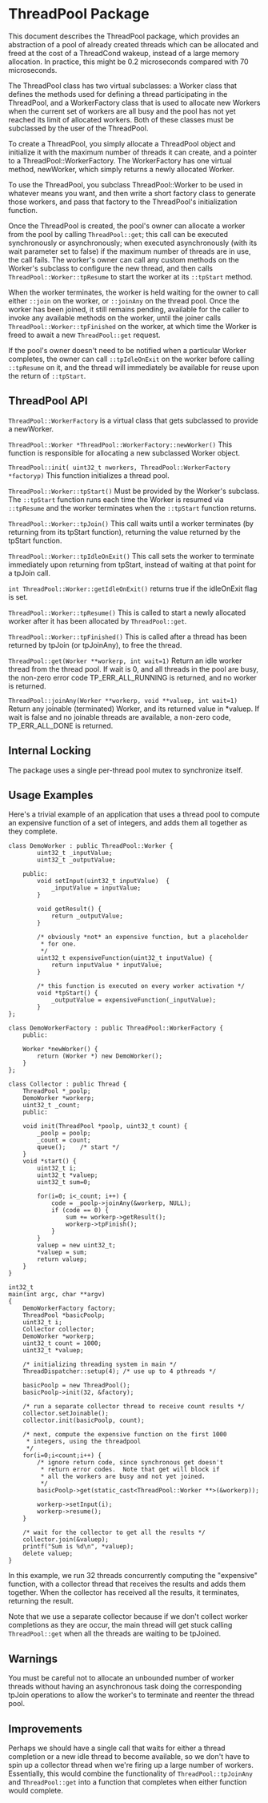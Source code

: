 ﻿# ThreadPool Package

This document describes the ThreadPool package, which provides an abstraction of a pool of already created threads which can be allocated and freed at the cost of a ThreadCond wakeup, instead of a large memory allocation.  In practice, this might be 0.2 microseconds compared with 70 microseconds.

The ThreadPool class has two virtual subclasses: a Worker class that defines the methods used for defining a thread participating in the ThreadPool, and a WorkerFactory class that is used to allocate new Workers when the current set of workers are all busy and the pool has not yet reached its limit of allocated workers.  Both of these classes must be subclassed by the user of the ThreadPool.

To create a ThreadPool, you simply allocate a ThreadPool object and initialize it with the maximum number of threads it can create, and a pointer to a ThreadPool::WorkerFactory.  The WorkerFactory has one virtual method, newWorker, which simply returns a newly allocated Worker.

To use the ThreadPool, you subclass ThreadPool::Worker to be used in whatever means you want, and then write a short factory class to generate those workers, and pass that factory to the ThreadPool's initialization function.

Once the ThreadPool is created, the pool's owner can allocate a worker from the pool by calling `ThreadPool::get`; this call can be executed synchronously or asynchronously; when executed asynchronously (with its wait parameter set to false) if the maximum number of threads are in use, the call fails.  The worker's owner can call any custom methods on the Worker's subclass to configure the new thread, and then calls `ThreadPool::Worker::tpResume` to start the worker at its `::tpStart` method.

When the worker terminates, the worker is held waiting for the owner to call either `::join` on the worker, or `::joinAny` on the thread pool.  Once the worker has been joined, it still remains pending, available for the caller to invoke any available methods on the worker, until the joiner calls `ThreadPool::Worker::tpFinished` on the worker, at which time the Worker is freed to await a new `ThreadPool::get` request.

If the pool's owner doesn't need to be notified when a particular Worker completes, the owner can call `::tpIdleOnExit` on the worker before calling `::tpResume` on it, and the thread will immediately be available for reuse upon the return of `::tpStart`.

## ThreadPool API

`ThreadPool::WorkerFactory` is a virtual class that gets subclassed to provide a newWorker.

`ThreadPool::Worker *ThreadPool::WorkerFactory::newWorker()`
This function is responsible for allocating a new subclassed Worker object.

`ThreadPool::init( uint32_t nworkers, ThreadPool::WorkerFactory *factoryp)`
This function initializes a thread pool.

`ThreadPool::Worker::tpStart()` Must be provided by the Worker's subclass.  The `::tpStart` function runs each time the Worker is resumed via `::tpResume` and the worker terminates when the `::tpStart` function returns.

`ThreadPool::Worker::tpJoin()` This call waits until a worker terminates (by returning from its tpStart function), returning the value returned by the tpStart function.

`ThreadPool::Worker::tpIdleOnExit()` This call sets the worker to terminate immediately upon returning from tpStart, instead of waiting at that point for a tpJoin call.

`int ThreadPool::Worker::getIdleOnExit()` returns true if the idleOnExit flag is set.

`ThreadPool::Worker::tpResume()` This is called to start a newly allocated worker after it has been allocated by `ThreadPool::get`.

`ThreadPool::Worker::tpFinished()`  This is called after a thread has been returned by tpJoin (or tpJoinAny), to free the thread.

`ThreadPool::get(Worker **workerp, int wait=1)` Return an idle worker thread from the thread pool.  If wait is 0, and all threads in the pool are busy, the non-zero error code TP_ERR_ALL_RUNNING is returned, and no worker is returned.

`ThreadPool::joinAny(Worker **workerp, void **valuep, int wait=1)` Return any joinable (terminated) Worker, and its returned value in *valuep.  If wait is false and no joinable threads are available, a non-zero code, TP_ERR_ALL_DONE is returned.

## Internal Locking

The package uses a single per-thread pool mutex to synchronize itself.

## Usage Examples

Here's a trivial example of an application that uses a thread pool to compute an expensive function of a set of integers, and adds them all together as they complete.
```
class DemoWorker : public ThreadPool::Worker {
		uint32_t _inputValue;
		uint32_t _outputValue;

	public:
		void setInput(uint32_t inputValue)  {
			_inputValue = inputValue;
		}

		void getResult() {
			return _outputValue;
		}

		/* obviously *not* an expensive function, but a placeholder
		 * for one.
		 */
		uint32_t expensiveFunction(uint32_t inputValue) {
			return inputValue * inputValue;
		}

		/* this function is executed on every worker activation */
		void *tpStart() {
			_outputValue = expensiveFunction(_inputValue);
		}
};

class DemoWorkerFactory : public ThreadPool::WorkerFactory {
	public:

	Worker *newWorker() {
		return (Worker *) new DemoWorker();
	}
};

class Collector : public Thread {
	ThreadPool *_poolp;
	DemoWorker *workerp;
	uint32_t _count;
	public:

	void init(ThreadPool *poolp, uint32_t count) {
		_poolp = poolp;
		_count = count;
		queue();	/* start */
	}
	void *start() {
		uint32_t i;
		uint32_t *valuep;
		uint32_t sum=0;

		for(i=0; i<_count; i++) {
			code = _poolp->joinAny(&workerp, NULL);
			if (code == 0) {
				sum += workerp->getResult();
				workerp->tpFinish();
			}
		}
		valuep = new uint32_t;
		*valuep = sum;
		return valuep;
	}
}

int32_t
main(int argc, char **argv)
{
	DemoWorkerFactory factory;
	ThreadPool *basicPoolp;
	uint32_t i;
	Collector collector;
	DemoWorker *workerp;
	uint32_t count = 1000;
	uint32_t *valuep;

	/* initializing threading system in main */
	ThreadDispatcher::setup(4);	/* use up to 4 pthreads */
	
	basicPoolp = new ThreadPool();
	basicPoolp->init(32, &factory);
	
	/* run a separate collector thread to receive count results */
	collector.setJoinable();
	collector.init(basicPoolp, count);
	
	/* next, compute the expensive function on the first 1000
	 * integers, using the threadpool
	 */
	for(i=0;i<count;i++) {
		/* ignore return code, since synchronous get doesn't
		 * return error codes.  Note that get will block if
		 * all the workers are busy and not yet joined.
		 */
		basicPoolp->get(static_cast<ThreadPool::Worker **>(&workerp));

		workerp->setInput(i);
		workerp->resume();
	}
	
	/* wait for the collector to get all the results */
	collector.join(&valuep);
	printf("Sum is %d\n", *valuep);
	delete valuep;
}
```
In this example, we run 32 threads concurrently computing the "expensive" function, with a collector thread that receives the results and adds them together.  When the collector has received all the results, it terminates, returning the result.

Note that we use a separate collector because if we don't collect worker completions as they are occur, the main thread will get stuck calling `ThreadPool::get` when all the threads are waiting to be tpJoined.

## Warnings

You must be careful not to allocate an unbounded number of worker threads without having an asynchronous task doing the corresponding tpJoin operations to allow the worker's to terminate and reenter the thread pool.

## Improvements

Perhaps we should have a single call that waits for either a thread completion or a new idle thread to become available, so we don't have to spin up a collector thread when we're firing up a large number of workers.  Essentially, this would combine the functionality of `ThreadPool::tpJoinAny` and `ThreadPool::get` into a function that completes when either function would complete.

